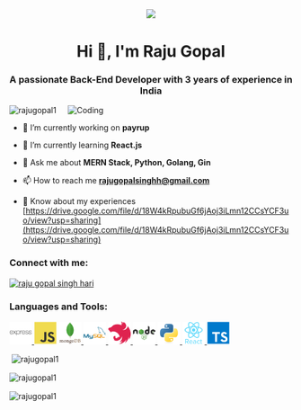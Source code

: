 

<div align="center"><img  width="1000" src="https://miro.medium.com/max/700/0*FGD6BUzzZs1VJLuY.gif"/></div>

<h1 align="center">Hi 👋, I'm Raju Gopal</h1>
<h3 align="center">A passionate Back-End Developer with 3 years of experience in India</h3>
<img align="right" alt="Coding" width="400" src="https://camo.githubusercontent.com/cae12fddd9d6982901d82580bdf321d81fb299141098ca1c2d4891870827bf17/68747470733a2f2f6d69726f2e6d656469756d2e636f6d2f6d61782f313336302f302a37513379765349765f7430696f4a2d5a2e676966"/>



<p align="left"> <img src="https://komarev.com/ghpvc/?username=rajugopal1&label=Profile%20views&color=0e75b6&style=flat" alt="rajugopal1" /> </p>

- 🔭 I’m currently working on **payrup**

- 🌱 I’m currently learning **React.js**

- 💬 Ask me about **MERN Stack, Python, Golang, Gin**

- 📫 How to reach me **rajugopalsinghh@gmail.com**

- 📄 Know about my experiences [https://drive.google.com/file/d/18W4kRpubuGf6jAoj3iLmn12CCsYCF3uo/view?usp=sharing](https://drive.google.com/file/d/18W4kRpubuGf6jAoj3iLmn12CCsYCF3uo/view?usp=sharing)

<h3 align="left">Connect with me:</h3>
<p align="left">
<a href="https://www.linkedin.com/in/raju-gopal-singh-hari-425656212/" target="blank"><img align="center" src="https://raw.githubusercontent.com/rahuldkjain/github-profile-readme-generator/master/src/images/icons/Social/linked-in-alt.svg" alt="raju gopal singh hari" height="30" width="40" /></a>
</p>

<h3 align="left">Languages and Tools:</h3>
<p align="left"> 
 <a href="https://expressjs.com" target="_blank" rel="noreferrer"> <img src="https://raw.githubusercontent.com/devicons/devicon/master/icons/express/express-original-wordmark.svg" alt="express" width="40" height="40"/> </a <a href="https://developer.mozilla.org/en-US/docs/Web/JavaScript" target="_blank" rel="noreferrer"> <img src="https://raw.githubusercontent.com/devicons/devicon/master/icons/javascript/javascript-original.svg" alt="javascript" width="40" height="40"/> </a> <a href="https://www.mongodb.com/" target="_blank" rel="noreferrer"> <img src="https://raw.githubusercontent.com/devicons/devicon/master/icons/mongodb/mongodb-original-wordmark.svg" alt="mongodb" width="40" height="40"/> </a> <a href="https://www.mysql.com/" target="_blank" rel="noreferrer"> <img src="https://raw.githubusercontent.com/devicons/devicon/master/icons/mysql/mysql-original-wordmark.svg" alt="mysql" width="40" height="40"/> </a> <a href="https://nestjs.com/" target="_blank" rel="noreferrer"> <img src="https://raw.githubusercontent.com/devicons/devicon/master/icons/nestjs/nestjs-plain.svg" alt="nestjs" width="40" height="40"/> </a> <a href="https://nodejs.org" target="_blank" rel="noreferrer"> <img src="https://raw.githubusercontent.com/devicons/devicon/master/icons/nodejs/nodejs-original-wordmark.svg" alt="nodejs" width="40" height="40"/> </a> <a href="https://www.python.org" target="_blank" rel="noreferrer"> <img src="https://raw.githubusercontent.com/devicons/devicon/master/icons/python/python-original.svg" alt="python" width="40" height="40"/> </a> <a href="https://reactjs.org/" target="_blank" rel="noreferrer"> <img src="https://raw.githubusercontent.com/devicons/devicon/master/icons/react/react-original-wordmark.svg" alt="react" width="40" height="40"/> </a>   <a href="https://www.typescriptlang.org/" target="_blank" rel="noreferrer"> <img src="https://raw.githubusercontent.com/devicons/devicon/master/icons/typescript/typescript-original.svg" alt="typescript" width="40" height="40"/> </a>  </p>



<p>&nbsp;<img align="center" src="https://github-readme-stats.vercel.app/api?username=rajugopal1&show_icons=true&locale=en" alt="rajugopal1" /></p>

<p><img align="center" src="https://github-readme-streak-stats.herokuapp.com/?user=rajugopal1&" alt="rajugopal1" /></p>
<p><img align="center" src="https://github-readme-stats.vercel.app/api/top-langs?username=rajugopal1&show_icons=true&locale=en&layout=compact" alt="rajugopal1" /></p>

